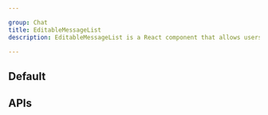 ```yaml
---

group: Chat
title: EditableMessageList
description: EditableMessageList is a React component that allows users to edit a list of chat messages, including their content and role. It is designed to be used in chatbot building applications.

---
```


## Default

<code src="./demos/index.tsx" ></code>

## APIs

<API></API>

